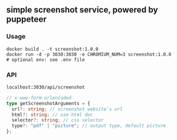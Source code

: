 ## simple screenshot service, powered by puppeteer

### Usage

```shell
docker build . -t screenshot:1.0.0
docker run -d -p 3030:3030 -e CHROMIUM_NUM=3 screenshot:1.0.0
# optional env: see .env file
```

### API

`localhost:3030/api/screenshot`

```typescript
// x-www-form-urlencoded
type getScreenshotArguments = {
  url?: string; // screenshot website's url
  html?: string; // use html doc
  selector?: string; // css selector
  type?: "pdf" | "picture"; // output type, default picture
};
```
